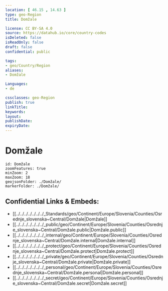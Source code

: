 ```yaml
---
location: [ 46.15 , 14.63 ] 
type: geo-Region
title: Domžale

license: CC BY-SA 4.0
source: https://datahub.io/core/country-codes
isDeleted: false
isReadOnly: false
draft: false
confidential: public

tags:
- geo/Country/Region
aliases:
- Domžale

Languages:
- de

cssclasses: geo-Region
publish: true
linkTitle: 
keywords: 
layout: 
publishDate: 
expiryDate: 
---
```


# Domžale

```leaflet
id: Domžale
zoomFeatures: true 
minZoom: 2 
maxZoom: 18
geojsonFolder: ./Domžale/
markerFolder: ./Domžale/
```


## Confidential Links & Embeds: 
- [[../../../../../../../_Standards/geo/Continent/Europe/Slovenia/Counties/Osrednje_slovenska~Central/Domžale|Domžale]] 
- [[../../../../../../../_public/geo/Continent/Europe/Slovenia/Counties/Osrednje_slovenska~Central/Domžale.public|Domžale.public]] 
- [[../../../../../../../_internal/geo/Continent/Europe/Slovenia/Counties/Osrednje_slovenska~Central/Domžale.internal|Domžale.internal]] 
- [[../../../../../../../_protect/geo/Continent/Europe/Slovenia/Counties/Osrednje_slovenska~Central/Domžale.protect|Domžale.protect]] 
- [[../../../../../../../_private/geo/Continent/Europe/Slovenia/Counties/Osrednje_slovenska~Central/Domžale.private|Domžale.private]] 
- [[../../../../../../../_personal/geo/Continent/Europe/Slovenia/Counties/Osrednje_slovenska~Central/Domžale.personal|Domžale.personal]] 
- [[../../../../../../../_secret/geo/Continent/Europe/Slovenia/Counties/Osrednje_slovenska~Central/Domžale.secret|Domžale.secret]] 

